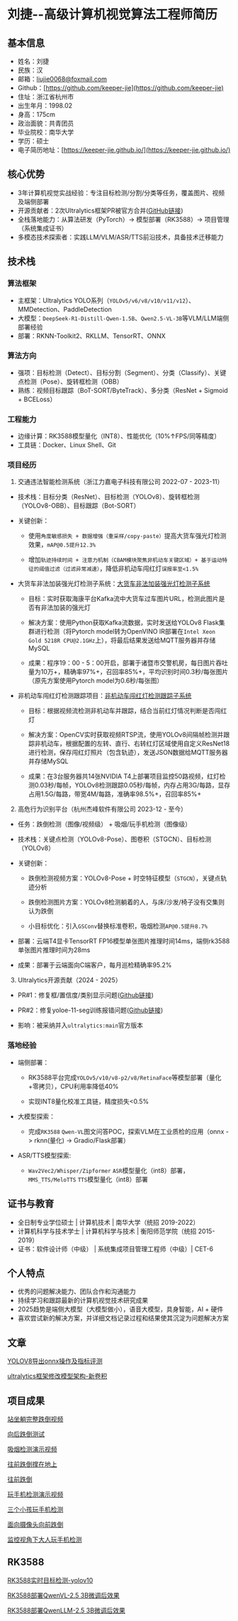 # 刘捷--高级计算机视觉算法工程师简历

## 基本信息
- 姓名：刘捷
- 民族：汉
- 邮箱：liujie0068@foxmail.com
- Github：[https://github.com/keeper-jie](https://github.com/keeper-jie)
- 住址：浙江省杭州市
- 出生年月：1998.02
- 身高：175cm
- 政治面貌：共青团员
- 毕业院校：南华大学
- 学历：硕士
- 电子简历地址：[https://keeper-jie.github.io/](https://keeper-jie.github.io/)

## 核心优势
- 3年计算机视觉实战经验：专注目标检测/分割/分类等任务，覆盖图片、视频及端侧部署
- 开源贡献者：2次Ultralytics框架PR被官方合并([GitHub链接](https://github.com/ultralytics/ultralytics/issues?q=state%3Aclosed%20is%3Apr%20author%3Akeeper-jie))
- 全栈落地能力：从算法研发（PyTorch）→ 模型部署（RK3588）→ 项目管理（系统集成证书）
- 多模态技术探索者：实践LLM/VLM/ASR/TTS前沿技术，具备技术迁移能力

## 技术栈
### 算法框架
- 主框架：Ultralytics YOLO系列（`YOLOv5/v6/v8/v10/v11/v12`）、MMDetection、PaddleDetection
- 大模型：`DeepSeek-R1-Distill-Qwen-1.5B`、`Qwen2.5-VL-3B`等VLM/LLM端侧部署经验
- 部署：RKNN-Toolkit2、RKLLM、TensorRT、ONNX

### 算法方向
- 强项：目标检测（Detect）、目标分割（Segment）、分类（Classify）、关键点检测（Pose）、旋转框检测（OBB）
- 熟练：视频目标跟踪（BoT-SORT/ByteTrack）、多分类（ResNet + Sigmoid + BCELoss）

### 工程能力
- 边缘计算：RK3588模型量化（INT8）、性能优化（10%↑FPS/同等精度）
- 工具链：Docker、Linux Shell、Git

### 项目经历
1. 交通违法智能检测系统（浙江力嘉电子科技有限公司 2022-07 - 2023-11）

- 技术栈：目标分类（ResNet）、目标检测（YOLOv8）、旋转框检测（YOLOv8-OBB）、目标跟踪（Bot-SORT）

- 关键创新：

    - 使用`角度敏感损失 + 数据增强（重采样/copy-paste）`提高大货车强光灯检测效果，`mAP@0.5提升12.3%`

    - 增加`轨迹持续时间 + 注意力机制（CBAM模块聚焦非机动车关键区域）+ 基于运动特征的阈值过滤（过滤异常减速）`，降低非机动车闯红灯`误报率至<1.5%`

- 大货车非法加装强光灯检测子系统：[大货车非法加装强光灯检测子系统](./项目结果展示.pdf)

    - 目标：实时获取海康平台Kafka流中大货车过车图片URL，检测此图片是否有非法加装的强光灯

    - 解决方案：使用Python获取Kafka流数据，实时发送给YOLOv8 Flask集群进行检测（将Pytorch model转为OpenVINO IR部署在`Intel Xeon Gold 5218R CPU@2.1GHz`上），将最后结果发送给MQTT服务器并存储MySQL

    - 成果：程序19：00 - 5：00开启，部署于诸暨市交警机房，每日图片吞吐量为10万+，精确率97%+，召回率85%+，平均识别时间0.3秒/每张图片（原先方案使用Pytorch model为0.6秒/每张图）

- 非机动车闯红灯检测跟踪项目：[非机动车闯红灯检测跟踪子系统](./项目结果展示.pdf)

    - 目标：根据视频流检测非机动车并跟踪，结合当前红灯情况判断是否闯红灯

    - 解决方案：OpenCV实时获取视频RTSP流，使用YOLOv8间隔帧检测并跟踪非机动车，根据配置的左转、直行、右转红灯区域使用自定义ResNet18进行检测，保存闯红灯照片（包含轨迹），发送JSON数据给MQTT服务器并存储MySQL

    - 成果：在3台服务器共14张NVIDIA T4上部署项目监控50路视频，红灯检测0.03秒/每帧，YOLOv8检测跟踪0.05秒/每帧，内存占用3G/每路，显存占用1.5G/每路，带宽4M/每路，准确率98.5%+，召回率85%+

2. 高危行为识别平台（杭州杰峰软件有限公司 2023-12 - 至今）
   
- 任务：跌倒检测（图像/视频级） + 吸烟/玩手机检测（图像级）
  
- 技术栈：关键点检测（YOLOv8-Pose）、图卷积（STGCN）、目标检测（YOLOv8）

- 关键创新：
  
    - 跌倒检测视频方案：YOLOv8-Pose + 时空特征模型（`STGCN`），关键点轨迹分析

    - 跌倒检测图片方案：YOLOv8检测躺着的人，与床/沙发/椅子没有交集则认为跌倒

    - 小目标优化：引入`GSConv`替换标准卷积，吸烟检测`AP@0.5提升8.7%`

- 部署：云端T4显卡TensorRT FP16模型单张图片推理时间14ms，端侧rk3588单张图片推理时间为28ms

- 成果：部署于云端面向C端客户，每月巡检精确率95.2%

3. Ultralytics开源贡献（2024 - 2025）
   
- PR#1：修复框/置信度/类别显示问题([Github链接](https://github.com/ultralytics/ultralytics/pull/17384))

- PR#2：修复yoloe-11-seg训练报错问题([Github链接](https://github.com/ultralytics/ultralytics/pull/21004))

- 影响：被采纳并入`ultralytics:main`官方版本

### 落地经验
- 端侧部署：
  
    - RK3588平台完成`YOLOv5/v10/v8-p2/v8/RetinaFace`等模型部署（量化+零拷贝），CPU利用率降低40%
  
    - 实现INT8量化校准工具链，精度损失<0.5%

- 大模型探索：
  
    - 完成`RK3588` `Qwen-VL`图文问答POC，探索VLM在工业质检的应用（onnx -> rknn(量化) -> Gradio/Flask部署）

- ASR/TTS模型探索:
    - `Wav2Vec2/Whisper/Zipformer` `ASR`模型量化（int8）部署，`MMS_TTS/MeloTTS` `TTS`模型量化（int8）部署

## 证书与教育
- 全日制专业学位硕士 | 计算机技术 | 南华大学（统招 2019-2022）
- 计算机科学与技术学士 | 计算机科学与技术 | 衡阳师范学院（统招 2015-2019）
- 证书：软件设计师（中级） | 系统集成项目管理工程师（中级）| CET-6

## 个人特点
- 优秀的问题解决能力、团队合作和沟通能力
- 持续学习和跟踪最新的计算机视觉技术研究成果
- 2025趋势是端侧大模型（大模型做小），语音大模型，具身智能，AI + 硬件
- 喜欢尝试新的解决方案，并详细文档记录过程和结果使其沉淀为问题解决方案

## 文章
[YOLOV8导出onnx操作及指标评测](https://github.com/keeper-jie/keeper-jie.github.io/blob/main/yolov8_onnx_benchmark.md)  

[ultralytics框架修改模型架构-新卷积](https://github.com/keeper-jie/keeper-jie.github.io/blob/main/ultralytics_add_conv.md) 

## 项目成果
[站坐躺完整跌倒视频](./站坐躺完整跌倒视频.gif)

[向后跌倒测试](./向后跌倒测试.gif)

[吸烟检测演示视频](./吸烟检测演示视频.gif)

[往前跌倒撑在地上](./往前跌倒撑在地上.gif)

[往前跌倒](./往前跌倒.gif)

[玩手机检测演示视频](./玩手机检测演示视频.gif)

[三个小孩玩手机检测](./三个小孩玩手机检测.gif)

[面向摄像头向前跌倒](./面向摄像头向前跌倒.gif)

[监控视角下大人玩手机检测](./监控视角下大人玩手机检测.gif)

## RK3588

[RK3588实时目标检测-yolov10](./rk3588_yolov10_实时监测.mp4)

[RK3588部署QwenVL-2.5 3B微调后效果](./qwenvl25_finetune.png)

[RK3588部署QwenLLM-2.5 3B微调后效果](./qwenllm25.png)
